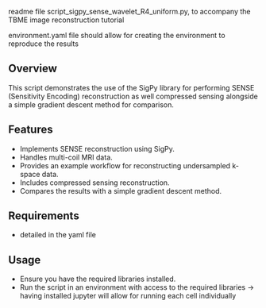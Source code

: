 readme file script_sigpy_sense_wavelet_R4_uniform.py, to accompany the TBME image reconstruction tutorial

environment.yaml file should allow for creating the environment to reproduce the results

## Overview
This script demonstrates the use of the SigPy library for performing SENSE (Sensitivity Encoding) 
reconstruction as well compressed sensing alongside a simple gradient descent method for comparison.

## Features
- Implements SENSE reconstruction using SigPy.
- Handles multi-coil MRI data.
- Provides an example workflow for reconstructing undersampled k-space data.
- Includes compressed sensing reconstruction.
- Compares the results with a simple gradient descent method.

## Requirements
- detailed in the yaml file

## Usage
- Ensure you have the required libraries installed.
- Run the script in an environment with access to the required libraries
  -> having installed jupyter will allow for running each cell individually

